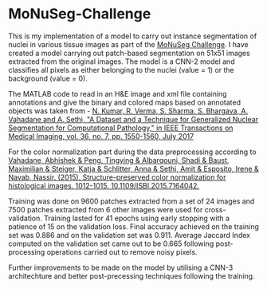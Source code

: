 # MoNuSeg-Challenge
This is my implementation of a model to carry out instance segmentation of nuclei in various tissue images as part of the [MoNuSeg Challenge](https://monuseg.grand-challenge.org/). I have created a model carrying out patch-based segmentation on 51x51 images extracted from the original images. The model is a CNN-2 model and classifies all pixels as either belonging to the nuclei (value = 1) or the background (value = 0).

The MATLAB code to read in an H&E image and xml file containing annotations and give the binary and colored maps based on annotated objects was taken from - 
[N. Kumar, R. Verma, S. Sharma, S. Bhargava, A. Vahadane and A. Sethi, "A Dataset and a Technique for Generalized Nuclear Segmentation for Computational Pathology," in IEEE Transactions on Medical Imaging, vol. 36, no. 7, pp. 1550-1560, July 2017](https://ieeexplore.ieee.org/document/7872382)

For the color normalization part during the data preprocessing according to [Vahadane, Abhishek & Peng, Tingying & Albarqouni, Shadi & Baust, Maximilian & Steiger, Katja & Schlitter, Anna & Sethi, Amit & Esposito, Irene & Navab, Nassir. (2015). Structure-preserved color normalization for histological images. 1012-1015. 10.1109/ISBI.2015.7164042.](https://www.researchgate.net/publication/280384373_Structure-preserved_color_normalization_for_histological_images)

Training was done on 9600 patches extracted from a set of 24 images and 7500 patches extracted from 6 other images were used for cross-validation. Training lasted for 41 epochs using early stopping with a patience of 15 on the validation loss. Final accuracy achieved on the training set was 0.886 and on the validation set was 0.911. Average Jaccard Index computed on the validation set came out to be 0.665 following post-processing operations carried out to remove noisy pixels.

Further improvements to be made on the model by utilising a CNN-3 architechture and better post-precessing techniques following the training.
